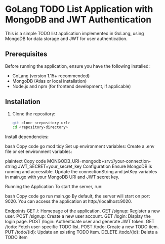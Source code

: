 # GoLang TODO List Application with MongoDB and JWT Authentication

This is a simple TODO list application implemented in GoLang, using MongoDB for data storage and JWT for user authentication.

## Prerequisites

Before running the application, ensure you have the following installed:
- GoLang (version 1.15+ recommended)
- MongoDB (Atlas or local installation)
- Node.js and npm (for frontend development, if applicable)

## Installation

1. Clone the repository:
   ```bash
   git clone <repository-url>
   cd <repository-directory>
Install dependencies:

bash
Copy code
go mod tidy
Set up environment variables:
Create a .env file or set environment variables:

plaintext
Copy code
MONGODB_URI=mongodb+srv://your-connection-string
JWT_SECRET=your_secret_key
Configuration
Ensure MongoDB is running and accessible. Update the connectionString and jwtKey variables in main.go with your MongoDB URI and JWT secret key.

Running the Application
To start the server, run:

bash
Copy code
go run main.go
By default, the server will start on port 9020. You can access the application at http://localhost:9020.

Endpoints
GET /: Homepage of the application.
GET /signup: Register a new user.
POST /signup: Create a new user account.
GET /login: Display the login page.
POST /login: Authenticate user and generate JWT token.
GET /todo: Fetch user-specific TODO list.
POST /todo: Create a new TODO item.
PUT /todo/{id}: Update an existing TODO item.
DELETE /todo/{id}: Delete a TODO item
